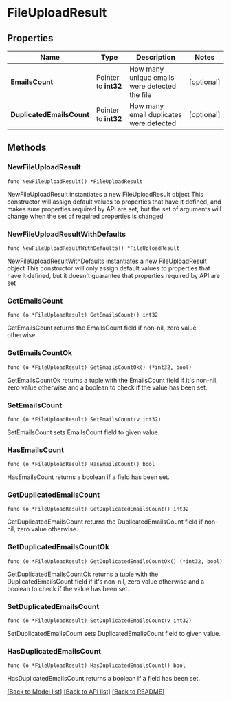 # FileUploadResult

## Properties

Name | Type | Description | Notes
------------ | ------------- | ------------- | -------------
**EmailsCount** | Pointer to **int32** | How many unique emails were detected the file | [optional] 
**DuplicatedEmailsCount** | Pointer to **int32** | How many email duplicates were detected | [optional] 

## Methods

### NewFileUploadResult

`func NewFileUploadResult() *FileUploadResult`

NewFileUploadResult instantiates a new FileUploadResult object
This constructor will assign default values to properties that have it defined,
and makes sure properties required by API are set, but the set of arguments
will change when the set of required properties is changed

### NewFileUploadResultWithDefaults

`func NewFileUploadResultWithDefaults() *FileUploadResult`

NewFileUploadResultWithDefaults instantiates a new FileUploadResult object
This constructor will only assign default values to properties that have it defined,
but it doesn't guarantee that properties required by API are set

### GetEmailsCount

`func (o *FileUploadResult) GetEmailsCount() int32`

GetEmailsCount returns the EmailsCount field if non-nil, zero value otherwise.

### GetEmailsCountOk

`func (o *FileUploadResult) GetEmailsCountOk() (*int32, bool)`

GetEmailsCountOk returns a tuple with the EmailsCount field if it's non-nil, zero value otherwise
and a boolean to check if the value has been set.

### SetEmailsCount

`func (o *FileUploadResult) SetEmailsCount(v int32)`

SetEmailsCount sets EmailsCount field to given value.

### HasEmailsCount

`func (o *FileUploadResult) HasEmailsCount() bool`

HasEmailsCount returns a boolean if a field has been set.

### GetDuplicatedEmailsCount

`func (o *FileUploadResult) GetDuplicatedEmailsCount() int32`

GetDuplicatedEmailsCount returns the DuplicatedEmailsCount field if non-nil, zero value otherwise.

### GetDuplicatedEmailsCountOk

`func (o *FileUploadResult) GetDuplicatedEmailsCountOk() (*int32, bool)`

GetDuplicatedEmailsCountOk returns a tuple with the DuplicatedEmailsCount field if it's non-nil, zero value otherwise
and a boolean to check if the value has been set.

### SetDuplicatedEmailsCount

`func (o *FileUploadResult) SetDuplicatedEmailsCount(v int32)`

SetDuplicatedEmailsCount sets DuplicatedEmailsCount field to given value.

### HasDuplicatedEmailsCount

`func (o *FileUploadResult) HasDuplicatedEmailsCount() bool`

HasDuplicatedEmailsCount returns a boolean if a field has been set.


[[Back to Model list]](../README.md#documentation-for-models) [[Back to API list]](../README.md#documentation-for-api-endpoints) [[Back to README]](../README.md)


